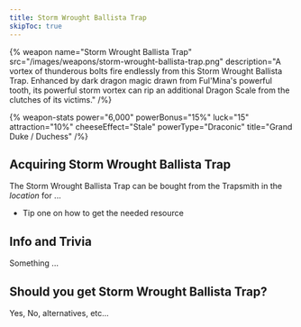 ```yaml
---
title: Storm Wrought Ballista Trap
skipToc: true
---
```


{% weapon
 name="Storm Wrought Ballista Trap"
 src="/images/weapons/storm-wrought-ballista-trap.png"
 description="A vortex of thunderous bolts fire endlessly from this Storm Wrought Ballista Trap. Enhanced by dark dragon magic drawn from Ful'Mina's powerful tooth, its powerful storm vortex can rip an additional Dragon Scale from the clutches of its victims."
/%}

{% weapon-stats
 power="6,000"
 powerBonus="15%"
 luck="15"
 attraction="10%"
 cheeseEffect="Stale"
 powerType="Draconic"
 title="Grand Duke / Duchess"
/%}

## Acquiring Storm Wrought Ballista Trap

The Storm Wrought Ballista Trap can be bought from the Trapsmith in the *location* for ...

- Tip one on how to get the needed resource

## Info and Trivia

Something ...

## Should you get Storm Wrought Ballista Trap?

Yes, No, alternatives, etc...
